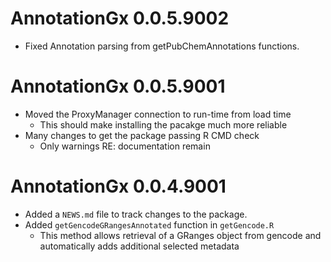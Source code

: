 # AnnotationGx 0.0.5.9002
* Fixed Annotation parsing from getPubChemAnnotations functions.

# AnnotationGx 0.0.5.9001
* Moved the ProxyManager connection to run-time from load time
  * This should make installing the pacakge much more reliable
* Many changes to get the package passing R CMD check
  * Only warnings RE: documentation remain

# AnnotationGx 0.0.4.9001

* Added a `NEWS.md` file to track changes to the package.
* Added `getGencodeGRangesAnnotated` function in `getGencode.R`
  * This method allows retrieval of a GRanges object from gencode and automatically adds additional selected metadata

